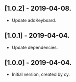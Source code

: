 ## [1.0.2] - 2019-04-08.

* Update addKeyboard.

## [1.0.1] - 2019-04-04.

* Update dependencies.

## [1.0.0] - 2019-04-04.

* Initial version, created by cy.
